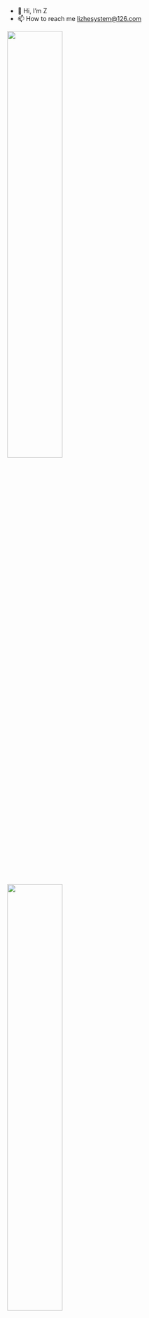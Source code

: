 - 👋 Hi, I’m Z
- 📫 How to reach me lizhesystem@126.com

<!---
lizhesystem/lizhesystem is a ✨ special ✨ repository because its `README.md` (this file) appears on your GitHub profile.
You can click the Preview link to take a look at your changes.
--->



[<img align="left" width="50%" src="https://github-readme-stats-ouuan.vercel.app/api?username=lizhesystem&theme=dark&show_icons=true">](https://metrics.lecoq.io/ouuan#gh-dark-mode-only)
[<img align="left" width="50%" src="https://github-readme-stats-ouuan.vercel.app/api?username=lizhesystem&show_icons=true">](https://metrics.lecoq.io/lizhesystem#gh-light-mode-only)
